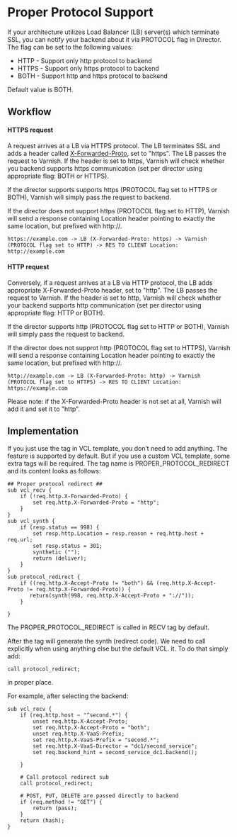 Proper Protocol Support
=======================

If your architecture utilizes Load Balancer (LB) server(s) which terminate SSL, you can notify your backend about it via
PROTOCOL flag in Director. The flag can be set to the following values:

* HTTP - Support only http protocol to backend
* HTTPS - Support only https protocol to backend
* BOTH - Support http and https protocol to backend

Default value is BOTH.

Workflow
--------

#### HTTPS request

A request arrives at a LB via HTTPS protocol. The LB terminates SSL and adds a header called 
[X-Forwarded-Proto](https://tools.ietf.org/html/rfc7239#section-5.4), set to "https". The LB passes the request to 
Varnish. If the header is set to https, Varnish will check whether you backend supports https communication (set per
director using appropriate flag: BOTH or HTTPS).

If the director supports supports https (PROTOCOL flag set to HTTPS or BOTH), Varnish will simply pass the request to
backend.

If the director does not support https (PROTOCOL flag set to HTTP), Varnish will send a response containing Location
header pointing to exactly the same location, but prefixed with http://.

```
https://example.com -> LB (X-Forwarded-Proto: https) -> Varnish (PROTOCOL flag set to HTTP) -> RES TO CLIENT Location: http://example.com
```

#### HTTP request

Conversely, if a request arrives at a LB via HTTP protocol, the LB adds appropriate X-Forwarded-Proto header, set to
"http". The LB passes the request to Varnish. If the header is set to http, Varnish will check whether your backend 
supports http communication (set per director using appropriate flag: HTTP or BOTH).  

If the director supports http (PROTOCOL flag set to HTTP or BOTH), Varnish will simply pass the request to backend.

If the director does not supprot http (PROTOCOL flag set to HTTPS), Varnish will send a response containing Location
header pointing to exactly the same location, but prefixed with http://.

```
http://example.com -> LB (X-Forwarded-Proto: http) -> Varnish (PROTOCOL flag set to HTTPS) -> RES TO CLIENT Location: https://example.com
```

Please note: if the X-Forwarded-Proto header is not set at all, Varnish will add it and set it to "http".

Implementation
--------------
If you just use the <VCL/> tag in VCL template, you don’t need to add anything. The feature is supported by default.
But if you use a custom VCL template, some extra tags will be required. The tag name is PROPER_PROTOCOL_REDIRECT and
its content looks as follows:

```
## Proper protocol redirect ##
sub vcl_recv {
    if (!req.http.X-Forwarded-Proto) {
        set req.http.X-Forwarded-Proto = "http";
    }
}
sub vcl_synth {
    if (resp.status == 998) {
        set resp.http.Location = resp.reason + req.http.host + req.url;
        set resp.status = 301;
        synthetic ("");
        return (deliver);
    }
}
sub protocol_redirect {
    if ((req.http.X-Accept-Proto != "both") && (req.http.X-Accept-Proto != req.http.X-Forwarded-Proto)) {
       return(synth(998, req.http.X-Accept-Proto + "://"));
    }

}
```

The PROPER_PROTOCOL_REDIRECT is called in RECV tag by default.

After the tag will generate the synth (redirect code). We need to call explicitly when using anything else but the
default VCL. it. To do that simply add:

```
call protocol_redirect;
```
in proper place.

For example, after selecting the backend:

```
sub vcl_recv {
    if (req.http.host ~ "^second.*") {
        unset req.http.X-Accept-Proto;
        set req.http.X-Accept-Proto = "both";
        unset req.http.X-VaaS-Prefix;
        set req.http.X-VaaS-Prefix = "second.*";
        set req.http.X-VaaS-Director = "dc1/second_service";
        set req.backend_hint = second_service_dc1.backend();

    }

    # Call protocol redirect sub
    call protocol_redirect;

    # POST, PUT, DELETE are passed directly to backend
    if (req.method != "GET") {
        return (pass);
    }
    return (hash);
}
```
